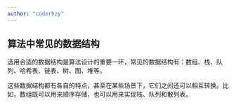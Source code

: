 ```yaml
---
author: "coderhzy"
---
```


## 算法中常见的数据结构

选用合适的数据结构是算法设计的重要一环，常见的数据结构有：数组、栈、队列、哈希表、链表、树、图、堆等。

这些数据结构都有各自的特点，甚至在某些场景下，它们之间还可以相互转换。比如，数组既可以用来顺序存储，也可以用来实现栈、队列和散列表。
